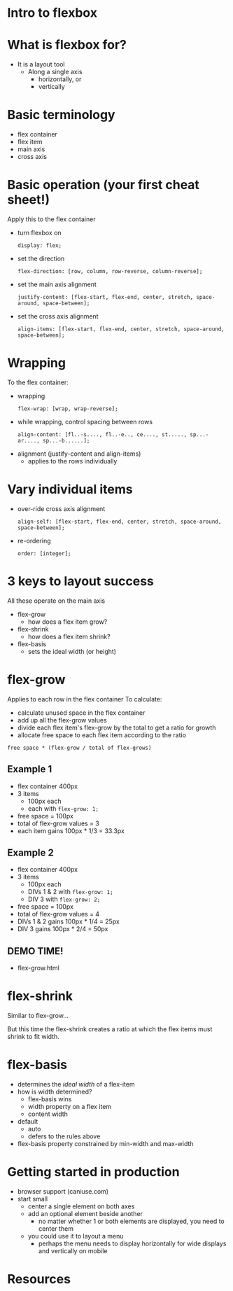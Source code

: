 # Intro to flexbox

# What is flexbox for?
* It is a layout tool
	* Along a single axis
		* horizontally, or
		* vertically

# Basic terminology
* flex container
* flex item
* main axis
* cross axis

# Basic operation (your first cheat sheet!)
Apply this to the flex container
* turn flexbox on
	```
	display: flex;
	```
* set the direction
	```
	flex-direction: [row, column, row-reverse, column-reverse];
	```
* set the main axis alignment
	```
	justify-content: [flex-start, flex-end, center, stretch, space-around, space-between];
	```
* set the cross axis alignment
	```
	align-items: [flex-start, flex-end, center, stretch, space-around, space-between];
	```

# Wrapping
To the flex container:
* wrapping
	```
	flex-wrap: [wrap, wrap-reverse];
	```
* while wrapping, control spacing between rows 
	```
	align-content: [fl..-s...., fl..-e.., ce...., st....., sp...-ar...., sp...-b......]; 
	```
* alignment (justify-content and align-items)
	* applies to the rows individually

# Vary individual items
* over-ride cross axis alignment
	```
	align-self: [flex-start, flex-end, center, stretch, space-around, space-between];
	```
* re-ordering
	```
	order: [integer];
	```

# 3 keys to layout success
All these operate on the main axis
* flex-grow
	* how does a flex item grow?
* flex-shrink
	* how does a flex item shrink?
* flex-basis
	* sets the ideal width (or height)

# flex-grow
Applies to each row in the flex container
To calculate:
* calculate unused space in the flex container
* add up all the flex-grow values
* divide each flex item's flex-grow by the total to get a ratio for growth
* allocate free space to each flex item according to the ratio

```
free space * (flex-grow / total of flex-grows)
```
## Example 1
* flex container 400px
* 3 items 
	* 100px each
	* each with ```flex-grow: 1;```
* free space = 100px
* total of flex-grow values = 3
* each item gains 100px * 1/3 = 33.3px

## Example 2
* flex container 400px
* 3 items 
	* 100px each
	* DIVs 1 & 2 with ```flex-grow: 1;```
	* DIV 3 with ```flex-grow: 2;```
* free space = 100px
* total of flex-grow values = 4
* DIVs 1 & 2 gains 100px * 1/4 = 25px
* DIV 3 gains 100px * 2/4 = 50px

## DEMO TIME!
* flex-grow.html

# flex-shrink
Similar to flex-grow...

But this time the flex-shrink creates a ratio at which the flex items must shrink to fit width.

# flex-basis
* determines the _ideal width_ of a flex-item
* how is width determined?
	* flex-basis wins
	* width property on a flex item
	* content width
* default
	* auto
	* defers to the rules above
* flex-basis property constrained by min-width and max-width

# Getting started in production
* browser support (caniuse.com)
* start small
	* center a single element on both axes
	* add an optional element beside another 
		* no matter whether 1 or both elements are displayed, you need to center them
	* you could use it to layout a menu
		* perhaps the menu needs to display horizontally for wide displays and vertically on mobile

# Resources